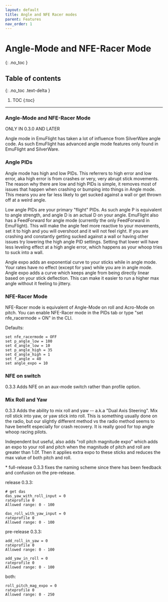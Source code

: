 ```yaml
---
layout: default
title: Angle and NFE Racer modes
parent: Features
nav_order: 1
---
```


# Angle-Mode and NFE-Racer Mode

{: .no_toc }

## Table of contents

{: .no_toc .text-delta }

1. TOC
   {:toc}

---

### Angle-Mode and NFE-Racer Mode

ONLY IN 0.3.0 AND LATER

Angle mode in EmuFlight has taken a lot of influence from SilverWare angle code. As such EmuFlight has advanced angle mode features only found in EmuFlight and SilverWare.

### Angle PIDs

Angle mode has high and low PIDs. This referrers to high error and low error, aka high error is from crashes or very, very abrupt stick movements. The reason why there are low and high PIDs is simple, it removes most of issues that happen when crashing or bumping into things in Angle mode. This means you are far less likely to get sucked against a wall or get thrown off at a weird angle.

Low angle PIDs are your primary "flight" PIDs. As such angle P is equivalent to angle strength, and angle D is an actual D on your angle. EmuFlight also has a FeedForward for angle mode (currently the only FeedForward in EmuFlight). This will make the angle feel more reactive to your movements, set it to high and you will overshoot and it will not feel right. If you are crashing and constantly getting sucked against a wall or having other issues try lowering the high angle PID settings. Setting that lower will have less leveling effect at a high angle error, which happens as your whoop tries to suck into a wall.

Angle expo adds an exponential curve to your sticks while in angle mode. Your rates have no effect (except for yaw) while you are in angle mode. Angle expo adds a curve which keeps angle from being directly linear based on your stick deflection. This can make it easier to run a higher max angle without it feeling to jittery.

### NFE-Racer Mode

NFE-Racer mode is equivalent of Angle-Mode on roll and Acro-Mode on pitch.
You can enable NFE-Racer mode in the PIDs tab or type "set nfe_racermode = ON" in the CLI.

Defaults:

```
set nfe_racermode = OFF
set p_angle_low = 100
set d_angle_low = 10
set p_angle_high = 35
set d_angle_high = 1
set f_angle = 40
set angle_expo = 10
```

### NFE on switch

0.3.3 Adds NFE on an aux-mode switch rather than profile option.

### Mix Roll and Yaw

0.3.3 Adds the ability to mix roll and yaw -- a.k.a "Dual Axis Steering". Mix roll stick into yaw, or yaw stick into roll. This is something usually done on the radio, but our slightly different method vs the radio method seems to have benefit especially for crash recovery. It is really good for top angle whoop racing pilots.

Independent but useful, also adds "roll pitch magnitude expo" which adds an expo to your roll and pitch when the magnitude of pitch and roll are greater than 1.0f. Then it applies extra expo to these sticks and reduces the max value of both pitch and roll.

\* full-release 0.3.3 fixes the naming scheme since there has been feedback and confusion on the pre-release.

release 0.3.3:

```
# get das
das_yaw_with_roll_input = 0
rateprofile 0
Allowed range: 0 - 100

das_roll_with_yaw_input = 0
rateprofile 0
Allowed range: 0 - 100
```

pre-release 0.3.3:

```
add_roll_in_yaw = 0
rateprofile 0
Allowed range: 0 - 100

add_yaw_in_roll = 0
rateprofile 0
Allowed range: 0 - 100
```

both:

```
roll_pitch_mag_expo = 0
rateprofile 0
Allowed range: 0 - 250
```
